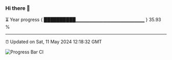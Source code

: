 ### Hi there 👋

⏳ Year progress { ██████████▁▁▁▁▁▁▁▁▁▁▁▁▁▁▁▁▁▁▁▁ } 35.93 %

---

⏰ Updated on Sat, 11 May 2024 12:18:32 GMT

![Progress Bar CI](https://github.com/liununu/liununu/workflows/Progress%20Bar%20CI/badge.svg)
